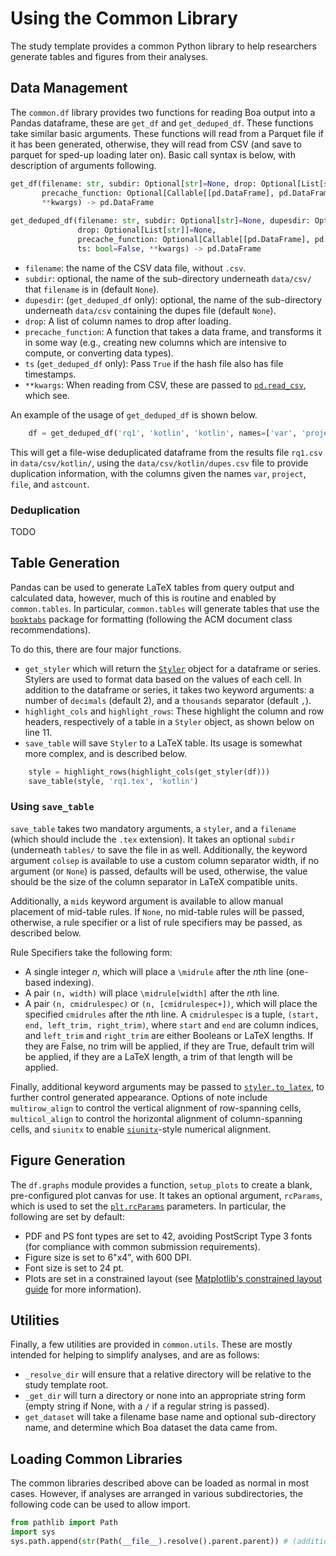 # Using the Common Library

The study template provides a common Python library to help researchers generate tables and figures from their analyses.


## Data Management

The `common.df` library provides two functions for reading Boa output into a Pandas dataframe, these are `get_df` and `get_deduped_df`.  These functions take similar basic arguments.  These functions will read from a Parquet file if it has been generated, otherwise, they will read from CSV (and save to parquet for sped-up loading later on).  Basic call syntax is below, with description of arguments following.


```python title="Call Syntax"
get_df(filename: str, subdir: Optional[str]=None, drop: Optional[List[str]]=None,
       precache_function: Optional[Callable[[pd.DataFrame], pd.DataFrame]]=None,
       **kwargs) -> pd.DataFrame
       
get_deduped_df(filename: str, subdir: Optional[str]=None, dupesdir: Optional[str]=None,
               drop: Optional[List[str]]=None,
               precache_function: Optional[Callable[[pd.DataFrame], pd.DataFrame]]=None,
               ts: bool=False, **kwargs) -> pd.DataFrame
```

 - `filename`: the name of the CSV data file, without `.csv`.
 - `subdir`: optional, the name of the sub-directory underneath `data/csv/` that `filename` is in (default `None`).
 - `dupesdir`: (`get_deduped_df` only): optional, the name of the sub-directory underneath `data/csv` containing the dupes file (default `None`).
 - `drop`: A list of column names to drop after loading.
 - `precache_function`: A function that takes a data frame, and transforms it in some way (e.g., creating new columns which are intensive to compute, or converting data types).
 - `ts` (`get_deduped_df` only): Pass `True` if the hash file also has file timestamps.
 - `**kwargs`: When reading from CSV, these are passed to [`pd.read_csv`](https://pandas.pydata.org/pandas-docs/stable/reference/api/pandas.read_csv.html), which see.
 
An example of the usage of `get_deduped_df` is shown below.

```python title="analyses/rq1.py" linenums="8"
    df = get_deduped_df('rq1', 'kotlin', 'kotlin', names=['var', 'project', 'file', 'astcount'])
```

This will get a file-wise deduplicated dataframe from the results file `rq1.csv` in `data/csv/kotlin/`, using the `data/csv/kotlin/dupes.csv` file to provide duplication information, with the columns given the names `var`, `project`, `file`, and `astcount`.

### Deduplication

TODO

## Table Generation

Pandas can be used to generate LaTeX tables from query output and calculated data, however, much of this is routine and enabled by `common.tables`.  In particular, `common.tables` will generate tables that use the [`booktabs`](https://ctan.org/pkg/booktabs/) package for formatting (following the  ACM document class recommendations).

To do this, there are four major functions.

 - `get_styler` which will return the [`Styler`](https://pandas.pydata.org/pandas-docs/stable/reference/style.html) object for a dataframe or series.  Stylers are used to format data based on the values of each cell.  In addition to the dataframe or series, it takes two keyword arguments: a number of `decimals` (default 2), and a `thousands` separator (default `,`).
 - `highlight_cols` and `highlight_rows`: These highlight the column and row headers, respectively of a table in a `Styler` object, as shown below on line 11.
 - `save_table` will save `Styler` to a LaTeX table.  Its usage is somewhat more complex, and is described below.
 
```python title="analyses/rq1.py" linenums="11"
    style = highlight_rows(highlight_cols(get_styler(df)))
    save_table(style, 'rq1.tex', 'kotlin')
```

### Using `save_table`

`save_table` takes two mandatory arguments, a `styler`, and a `filename` (which should include the `.tex` extension).  It takes an optional `subdir` (underneath `tables/` to save the file in as well.  Additionally, the keyword argument `colsep` is available to use a custom column separator width, if no argument (or `None`) is passed, defaults will be used, otherwise, the value should be the size of the column separator in LaTeX compatible units.

Additionally, a `mids` keyword argument is available to allow manual placement of mid-table rules.  If `None`, no mid-table rules will be passed, otherwise, a rule specifier or a list of rule specifiers may be passed, as described below.

Rule Specifiers take the following form:

 - A single integer $n$, which will place a `\midrule` after the $n$th line (one-based indexing).
 - A pair `(n, width)` will place `\midrule[width]` after the $n$th line.
 - A pair `(n, cmidrulespec)` or `(n, [cmidrulespec+])`, which will place the specified `cmidrules` after the $n$th line.  A `cmidrulespec` is a tuple, `(start, end, left_trim, right_trim)`, where `start` and `end` are column indices, and `left_trim` and `right_trim` are either Booleans or LaTeX lengths.  If they are False, no trim will be applied, if they are True, default trim will be applied, if they are a LaTeX length, a trim of that length will be applied.

Finally, additional keyword arguments may be passed to [`styler.to_latex`](https://pandas.pydata.org/pandas-docs/stable/reference/api/pandas.io.formats.style.Styler.to_latex.html), to further control generated appearance.  Options of note include `multirow_align` to control the vertical alignment of row-spanning cells, `multicol_align` to control the horizontal alignment of column-spanning cells, and `siunitx` to enable [`siunitx`](https://ctan.org/pkg/siunitx)-style numerical alignment.

## Figure Generation

The `df.graphs` module provides a function, `setup_plots` to create a blank, pre-configured plot canvas for use.  It takes an optional argument, `rcParams`, which is used to set the [`plt.rcParams`](https://matplotlib.org/stable/users/explain/customizing.html) parameters.  In particular, the following are set by default:

 - PDF and PS font types are set to 42, avoiding PostScript Type 3 fonts (for compliance with common submission requirements).
 - Figure size is set to 6"x4", with 600 DPI.
 - Font size is set to 24 pt.
 - Plots are set in a constrained layout (see [Matplotlib's constrained layout guide](https://matplotlib.org/stable/users/explain/axes/constrainedlayout_guide.html) for more information).

## Utilities

Finally, a few utilities are provided in `common.utils`.  These are mostly intended for helping to simplify analyses, and are as follows:

 - `_resolve_dir` will ensure that a relative directory will be relative to the study template root.
 - `_get_dir` will turn a directory or none into an appropriate string form (empty string if None, with a `/` if a regular string is passed).
 - `get_dataset` will take a filename base name and optional sub-directory name, and determine which Boa dataset the data came from.

## Loading Common Libraries

The common libraries described above can be loaded as normal in most cases.  However, if analyses are arranged in various subdirectories, the following code can be used to allow import.

```python title="Code to import common from a subdirectory of 'analyses/'."
from pathlib import Path
import sys
sys.path.append(str(Path(__file__).resolve().parent.parent)) # (additional calls to parent may be necessary for deeply-nested analyses)
```
